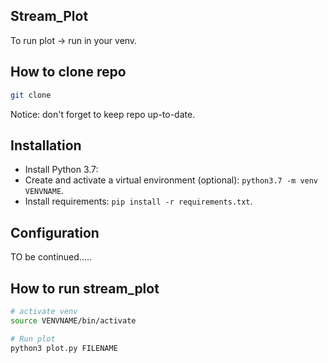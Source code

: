 ## Stream_Plot

To run plot -> run in your venv.

## How to clone repo
```bash
git clone

```
Notice: don't forget to keep repo up-to-date.

## Installation
* Install Python 3.7:
* Create and activate a virtual environment (optional): `python3.7 -m venv VENVNAME`.
* Install requirements: `pip install -r requirements.txt`.

## Configuration
TO be continued.....

## How to run stream_plot
```bash
# activate venv
source VENVNAME/bin/activate

# Run plot
python3 plot.py FILENAME
```
